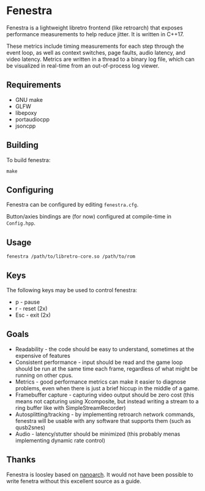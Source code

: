 Fenestra
========

Fenestra is a lightweight libretro frontend (like retroarch) that exposes
performance measurements to help reduce jitter.  It is written in
C++17.

These metrics include timing measurements for each step through the
event loop, as well as context switches, page faults, audio latency, and
video latency.  Metrics are written in a thread to a binary log file,
which can be visualized in real-time from an out-of-process log viewer.

Requirements
------------

* GNU make
* GLFW
* libepoxy
* portaudiocpp
* jsoncpp

Building
--------

To build fenestra:

```
make
```

Configuring
-----------

Fenestra can be configured by editing `fenestra.cfg`.

Button/axies bindings are (for now) configured at compile-time in
`Config.hpp`.

Usage
-----

```
fenestra /path/to/libretro-core.so /path/to/rom
```

Keys
----

The following keys may be used to control fenestra:
* p - pause
* r - reset (2x)
* Esc - exit (2x)

Goals
-----

* Readability - the code should be easy to understand, sometimes at the
  expensive of features
* Consistent performance - input should be read and the game loop should be
  run at the same time each frame, regardless of what might be running on
  other cpus.
* Metrics - good performance metrics can make it easier to diagnose problems,
  even when there is just a brief hiccup in the middle of a game.
* Framebuffer capture - capturing video output should be zero cost (this means
  not capturing using Xcomposite, but instead writing a stream to a ring
  buffer like with SimpleStreamRecorder)
* Autosplitting/tracking - by implementing retroarch network commands,
  fenestra will be usable with any software that supports them (such as
  qusb2snes)
* Audio - latency/stutter should be minimized (this probably menas
  implementing dynamic rate control)

Thanks
------

Fenestra is loosley based on
[nanoarch](https://github.com/heuripedes/nanoarch).  It would not have
been possible to write fenetra without this excellent source as a guide.
